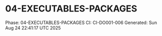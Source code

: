 # 04-EXECUTABLES-PACKAGES
Phase: 04-EXECUTABLES-PACKAGES
CI: CI-DO001-006
Generated: Sun Aug 24 22:41:17 UTC 2025
